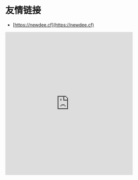 # 友情链接

- [https://newdee.cf](https://newdee.cf)

<iframe src="https://newdee.cf/" style="width:400px;height:450px" frameborder="no"></iframe>
